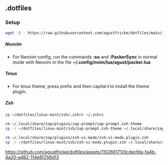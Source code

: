 ## .dotfiles

### Setup
```bash
wget -O - https://raw.githubusercontent.com/agustfricke/dotfiles/main/install.sh | bash
```

##### Neovim
- For Neovim config, run the commands **:so** and **:PackerSync** in normal mode with Neovim in the file **~/.config/nvim/lua/agust/packer.lua**

##### Tmux
- For tmux theme, press prefix and then capital **i** to install the theme plugin.


##### Zsh
```bash
cp ~/dotfiles/linux-mint/zsh/.zshrc ~/.zshrc

rm ~/.local/share/zap/plugins/zap-prompt/zap-prompt.zsh-theme
cp -r ~/dotfiles/linux-mint/zsh/zap-prompt.zsh-theme ~/.local/share/zap/plugins/zap-prompt

rm ~/.local/share/zap/plugins/zsh-vi-mode/zsh-vi-mode.plugin.zsh
cp -r ~/dotfiles/linux-mint/zsh/zsh-vi-mode.plugin.zsh ~/.local/share/zap/plugins/zsh-vi-mode
```

https://github.com/agustfricke/dotfiles/assets/110266171/0cdecfda-fa4b-4a20-ad82-114e6f256d13
